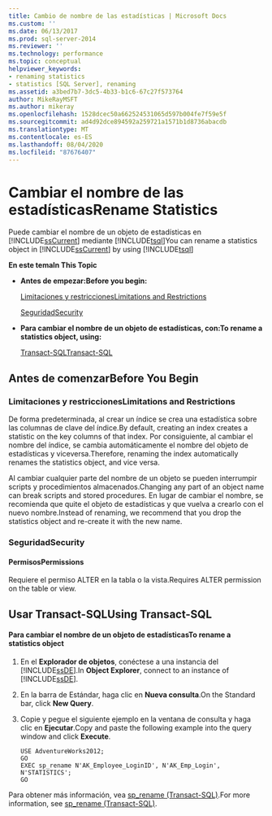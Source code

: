 ```yaml
---
title: Cambio de nombre de las estadísticas | Microsoft Docs
ms.custom: ''
ms.date: 06/13/2017
ms.prod: sql-server-2014
ms.reviewer: ''
ms.technology: performance
ms.topic: conceptual
helpviewer_keywords:
- renaming statistics
- statistics [SQL Server], renaming
ms.assetid: a3bed7b7-3dc5-4b33-b1c6-67c27f573764
author: MikeRayMSFT
ms.author: mikeray
ms.openlocfilehash: 1528dcec50a662524531065d597b004fe7f59e5f
ms.sourcegitcommit: ad4d92dce894592a259721a1571b1d8736abacdb
ms.translationtype: MT
ms.contentlocale: es-ES
ms.lasthandoff: 08/04/2020
ms.locfileid: "87676407"
---
```

# <a name="rename-statistics"></a><span data-ttu-id="f00b8-102">Cambiar el nombre de las estadísticas</span><span class="sxs-lookup"><span data-stu-id="f00b8-102">Rename Statistics</span></span>
  <span data-ttu-id="f00b8-103">Puede cambiar el nombre de un objeto de estadísticas en [!INCLUDE[ssCurrent](../../includes/sscurrent-md.md)] mediante [!INCLUDE[tsql](../../includes/tsql-md.md)]</span><span class="sxs-lookup"><span data-stu-id="f00b8-103">You can rename a statistics object in [!INCLUDE[ssCurrent](../../includes/sscurrent-md.md)] by using [!INCLUDE[tsql](../../includes/tsql-md.md)]</span></span>  
  
 <span data-ttu-id="f00b8-104">**En este tema**</span><span class="sxs-lookup"><span data-stu-id="f00b8-104">**In This Topic**</span></span>  
  
-   <span data-ttu-id="f00b8-105">**Antes de empezar:**</span><span class="sxs-lookup"><span data-stu-id="f00b8-105">**Before you begin:**</span></span>  
  
     [<span data-ttu-id="f00b8-106">Limitaciones y restricciones</span><span class="sxs-lookup"><span data-stu-id="f00b8-106">Limitations and Restrictions</span></span>](#Restrictions)  
  
     [<span data-ttu-id="f00b8-107">Seguridad</span><span class="sxs-lookup"><span data-stu-id="f00b8-107">Security</span></span>](#Security)  
  
-   <span data-ttu-id="f00b8-108">**Para cambiar el nombre de un objeto de estadísticas, con:**</span><span class="sxs-lookup"><span data-stu-id="f00b8-108">**To rename a statistics object, using:**</span></span>  
  
     [<span data-ttu-id="f00b8-109">Transact-SQL</span><span class="sxs-lookup"><span data-stu-id="f00b8-109">Transact-SQL</span></span>](#TsqlProcedure)  
  
##  <a name="before-you-begin"></a><a name="BeforeYouBegin"></a> <span data-ttu-id="f00b8-110">Antes de comenzar</span><span class="sxs-lookup"><span data-stu-id="f00b8-110">Before You Begin</span></span>  
  
###  <a name="limitations-and-restrictions"></a><a name="Restrictions"></a> <span data-ttu-id="f00b8-111">Limitaciones y restricciones</span><span class="sxs-lookup"><span data-stu-id="f00b8-111">Limitations and Restrictions</span></span>  
 <span data-ttu-id="f00b8-112">De forma predeterminada, al crear un índice se crea una estadística sobre las columnas de clave del índice.</span><span class="sxs-lookup"><span data-stu-id="f00b8-112">By default, creating an index creates a statistic on the key columns of that index.</span></span> <span data-ttu-id="f00b8-113">Por consiguiente, al cambiar el nombre del índice, se cambia automáticamente el nombre del objeto de estadísticas y viceversa.</span><span class="sxs-lookup"><span data-stu-id="f00b8-113">Therefore, renaming the index automatically renames the statistics object, and vice versa.</span></span>  
  
 <span data-ttu-id="f00b8-114">Al cambiar cualquier parte del nombre de un objeto se pueden interrumpir scripts y procedimientos almacenados.</span><span class="sxs-lookup"><span data-stu-id="f00b8-114">Changing any part of an object name can break scripts and stored procedures.</span></span> <span data-ttu-id="f00b8-115">En lugar de cambiar el nombre, se recomienda que quite el objeto de estadísticas y que vuelva a crearlo con el nuevo nombre.</span><span class="sxs-lookup"><span data-stu-id="f00b8-115">Instead of renaming, we recommend that you drop the statistics object and re-create it with the new name.</span></span>  
  
###  <a name="security"></a><a name="Security"></a> <span data-ttu-id="f00b8-116">Seguridad</span><span class="sxs-lookup"><span data-stu-id="f00b8-116">Security</span></span>  
  
####  <a name="permissions"></a><a name="Permissions"></a> <span data-ttu-id="f00b8-117">Permisos</span><span class="sxs-lookup"><span data-stu-id="f00b8-117">Permissions</span></span>  
 <span data-ttu-id="f00b8-118">Requiere el permiso ALTER en la tabla o la vista.</span><span class="sxs-lookup"><span data-stu-id="f00b8-118">Requires ALTER permission on the table or view.</span></span>  
  
##  <a name="using-transact-sql"></a><a name="TsqlProcedure"></a> <span data-ttu-id="f00b8-119">Usar Transact-SQL</span><span class="sxs-lookup"><span data-stu-id="f00b8-119">Using Transact-SQL</span></span>  
  
#### <a name="to-rename-a-statistics-object"></a><span data-ttu-id="f00b8-120">Para cambiar el nombre de un objeto de estadísticas</span><span class="sxs-lookup"><span data-stu-id="f00b8-120">To rename a statistics object</span></span>  
  
1.  <span data-ttu-id="f00b8-121">En el **Explorador de objetos**, conéctese a una instancia del [!INCLUDE[ssDE](../../includes/ssde-md.md)].</span><span class="sxs-lookup"><span data-stu-id="f00b8-121">In **Object Explorer**, connect to an instance of [!INCLUDE[ssDE](../../includes/ssde-md.md)].</span></span>  
  
2.  <span data-ttu-id="f00b8-122">En la barra de Estándar, haga clic en **Nueva consulta**.</span><span class="sxs-lookup"><span data-stu-id="f00b8-122">On the Standard bar, click **New Query**.</span></span>  
  
3.  <span data-ttu-id="f00b8-123">Copie y pegue el siguiente ejemplo en la ventana de consulta y haga clic en **Ejecutar**.</span><span class="sxs-lookup"><span data-stu-id="f00b8-123">Copy and paste the following example into the query window and click **Execute**.</span></span>  
  
    ```  
    USE AdventureWorks2012;  
    GO  
    EXEC sp_rename N'AK_Employee_LoginID', N'AK_Emp_Login', N'STATISTICS';   
    GO  
    ```  
  
 <span data-ttu-id="f00b8-124">Para obtener más información, vea [sp_rename &#40;Transact-SQL&#41;](/sql/relational-databases/system-stored-procedures/sp-rename-transact-sql).</span><span class="sxs-lookup"><span data-stu-id="f00b8-124">For more information, see [sp_rename &#40;Transact-SQL&#41;](/sql/relational-databases/system-stored-procedures/sp-rename-transact-sql).</span></span>  
  
  
